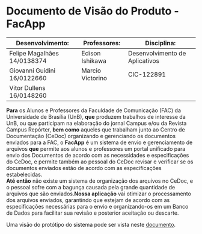 # Documento de Visão do Produto - FacApp

| Desenvolvimento:            | Professores:     | Disciplina:                    |
|-----------------------------|------------------|--------------------------------|
| Felipe Magalhães 14/0138374 | Edison Ishikawa  | Desenvolvimento de Aplicativos |
| Giovanni Guidini 16/0122660 | Marcio Victorino | CIC-122891                     |
| Vitor Dullens 16/0148260    |                  |                                |

**Para** os Alunos e Professores da Faculdade de Comunicação (FAC) da Universidade de Brasília (UnB), **que** produzem trabalhos de interesse da UnB, ou que participam na elaboração do jornal Campus e/ou da Revista Campus Repórter, **bem como** aqueles que trabalham junto ao Centro de Documentação (CeDoc) organizando e gerenciando os documentos enviados para a FAC, o **FacApp** é um sistema de envio e gerenciamento de arquivos **que** permite aos alunos e professores um portal unificado para envio dos Documentos de acordo com as necessidades e especificações do CeDoc, e permite também ao pessoal do CeDoc revisar e verificar se os documentos enviados estão de acordo com as especificações estabelecidas.   
**Até então** não existe um sistema de organização dos arquivos no CeDoc, e o pessoal sofre com a bagunça causada pela grande quantidade de arquivos que são enviados.**Nossa aplicação** vai otimizar o processamento dos arquivos enviados, garantindo que estejam de acordo com as especificações necessárias para o envio e organizando-os em um Banco de Dados para facilitar sua revisão e posterior aceitação ou descarte.

Uma visão do protótipo do sistema pode ser vista neste [documento](prototipo_FAC_UnB.pdf).
